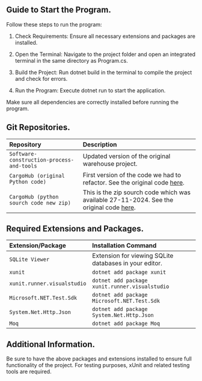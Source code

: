 ## Guide to Start the Program.
Follow these steps to run the program:

1. Check Requirements: Ensure all necessary extensions and packages are installed.

2. Open the Terminal: Navigate to the project folder and open an integrated terminal in the same directory as Program.cs.

3. Build the Project: Run dotnet build in the terminal to compile the project and check for errors.

4. Run the Program: Execute dotnet run to start the application.

Make sure all dependencies are correctly installed before running the program.


## Git Repositories.

| Repository | Description |
| :-------- | :------------------------- |
| `Software-construction-process-and-tools` | Updated version of the original warehouse project. |
| `CargoHub (original Python code)` | First version of the code we had to refactor. See the original code [here](https://github.com/Revin400/Project_C_Warehousing_01). |
| `CargoHub (python sourch code new zip)` | This is the zip sourch code which was available 27-11-2024. See the original code [here](https://github.com/Revin400/CargoHub-python-sourch-code-new-zip). |

## Required Extensions and Packages.

| Extension/Package | Installation Command |
| :-------- | :------------------------- |
| `SQLite Viewer` | Extension for viewing SQLite databases in your editor. |
| `xunit` | `dotnet add package xunit` |
| `xunit.runner.visualstudio` | `dotnet add package xunit.runner.visualstudio` |
| `Microsoft.NET.Test.Sdk` | `dotnet add package Microsoft.NET.Test.Sdk` |
| `System.Net.Http.Json` | `dotnet add package System.Net.Http.Json` |
| `Moq` | `dotnet add package Moq` |

## Additional Information.

Be sure to have the above packages and extensions installed to ensure full functionality of the project. For testing purposes, xUnit and related testing tools are required.

